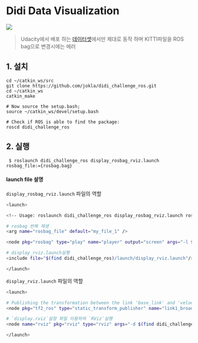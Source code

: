 # Didi Data Visualization 

![](https://github.com/jokla/didi_challenge_ros/raw/master/visualization.gif)

> Udacity에서 배포 하는 [데이터셋](http://academictorrents.com/details/76352487923a31d47a6029ddebf40d9265e770b5)에서만 제대로 동작 하며 KITTI파일을 ROS bag으로 변경시에는 에러 

## 1. 설치 

```
cd ~/catkin_ws/src   
git clone https://github.com/jokla/didi_challenge_ros.git
cd ~/catkin_ws
catkin_make

# Now source the setup.bash;   
source ~/catkin_ws/devel/setup.bash

# Check if ROS is able to find the package:  
roscd didi_challenge_ros
```

## 2. 실행 

```
 $ roslaunch didi_challenge_ros display_rosbag_rviz.launch rosbag_file:={rosbag.bag}
 ```
 
#### launch file 설명
`display_rosbag_rviz.launch` 파일의 역할 

```bash
<launch>

<!-- Usage: roslaunch didi_challenge_ros display_rosbag_rviz.launch rosbag_file:=/path/approach_1.bag  -->

# rosbag 반복 재생
<arg name="rosbag_file" default="my_file_1" />

<node pkg="rosbag" type="play" name="player" output="screen" args="-l $(arg rosbag_file) "/> 

# display_rviz.launch실행 
<include file="$(find didi_challenge_ros)/launch/display_rviz.launch"/>

</launch>

```

`display_rviz.launch` 파일의 역할 
  
```bash
<launch>

# Publishing the transformation between the link 'base_link' and 'velodyne'    
<node pkg="tf2_ros" type="static_transform_publisher" name="link1_broadcaster" args="1.9 0 1.6 0 0 0 1 base_link velodyne" />

# `display.rviz`설정 파일 이용하여 `RViz`실행 
<node name="rviz" pkg="rviz" type="rviz" args="-d $(find didi_challenge_ros)/launch/display.rviz" />

</launch>

```

